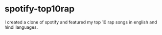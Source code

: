 # spotify-top10rap
I created a clone of spotify and featured my top 10 rap songs in english and hindi languages.

